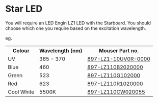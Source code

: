 # Star LED

You will require an LED Engin LZ1 LED with the Starboard.  You should choose which one you require based on the excitation wavelength.

eg. 
<table>
    <tr>
        <th> Colour </th>
        <th> Wavelength (nm) </th>
        <th> Mouser Part no. </th>
    </tr>
    <tr>
        <td> UV </td>
        <td> 365 - 370 </td>
        <td> <a href = "https://www.mouser.co.uk/ProductDetail/LED-Engin/LZ1-10UV0R-0000/?qs=P1JMDcb91o5%252BTa3J2FIx5Q%3D%3D">897-LZ1-10UV0R-0000</a> </td>
    </tr>
        <tr>
        <td> Blue </td>
        <td> 460 </td>
        <td> <a href = "https://www.mouser.co.uk/ProductDetail/LED-Engin/LZ1-10B202-0000?qs=QhAb4EtQfbWOLKWBru6FXA%3D%3D">897-LZ110B2020000</a> </td>
    </tr>
        <tr>
        <td> Green </td>
        <td> 523 </td>
        <td> <a href = "https://www.mouser.co.uk/ProductDetail/LED-Engin/LZ1-10G102-0000?qs=QhAb4EtQfbUZK37Yw6q95g%3D%3D">897-LZ110G102000</a> </td>
    </tr>
        <tr>
        <td> Red </td>
        <td> 623 </td>
        <td><a href = "https://www.mouser.co.uk/ProductDetail/LED-Engin/LZ1-10R102-0000?qs=QhAb4EtQfbUOXmBwg3w3fQ%3D%3D">897-LZ110R1020000</a> </td>
    </tr>
        <tr>
        <td> Cool White </td>
        <td> 5500K </td>
        <td><a href = "https://www.mouser.co.uk/ProductDetail/LED-Engin/LZ1-10CW02-0055?qs=sGAEpiMZZMt82OzCyDsLFC9d7bkTA8Rg4x8j7Nzmv7M%3D">897-LZ110CW020055</a> </td>
    </tr>

</table>

